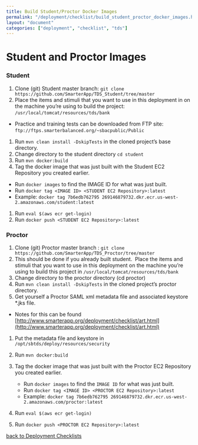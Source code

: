 ```yaml
---
title: Build Student/Proctor Docker Images
permalink: "/deployment/checklist/build_student_proctor_docker_images.html"
layout: "document"
categories: ["deployment", "checklist", "tds"]
---
```

# Student and Proctor Images
### Student

1. Clone (git) Student master branch: `git clone https://github.com/SmarterApp/TDS_Student/tree/master`
1. Place the items and stimuli that you want to use in this deployment in on the machine you’re using to build the project: `/usr/local/tomcat/resources/tds/bank`
  - Practice and training tests can be downloaded from FTP site: `ftp://ftps.smarterbalanced.org/~sbacpublic/Public`
1. Run `mvn clean install -DskipTests` in the cloned project’s base directory. 
1. Change directory to the student directory `cd student`
1. Run `mvn docker:build` 
1. Tag the docker image that was just built with the Student EC2 Repository you created earlier.
  * Run `docker images` to find the IMAGE ID for what was just built.
  * Run `docker tag <IMAGE ID> <STUDENT EC2 Repository>:latest`
  * Example: 
  `docker tag 7b6edb762795 269146879732.dkr.ecr.us-west-2.amazonaws.com/student:latest`
1. Run `eval $(aws ecr get-login)`
1. Run `docker push <STUDENT EC2 Repository>:latest`

### Proctor

1. Clone (git) Proctor master branch : `git clone https://github.com/SmarterApp/TDS_Proctor/tree/master`
1. This should be done if you already built student.  Place the items and stimuli that you want to use in this deployment on the machine you’re using to build this project in `/usr/local/tomcat/resources/tds/bank`
1. Change directory to the proctor directory (cd proctor)
1. Run `mvn clean install -DskipTests` in the cloned project’s proctor directory. 
1. Get yourself a Proctor SAML xml metadata file and associated keystore *.jks file.
  * Notes for this can be found [http://www.smarterapp.org/deployment/checklist/art.html](http://www.smarterapp.org/deployment/checklist/art.html)
1. Put the metadata file and keystore in `/opt/sbtds/deploy/resources/security`
1. Run `mvn docker:build `
1. Tag the docker image that was just built with the Proctor EC2 Repository you created earlier.  
    - Run `docker images` to find the `IMAGE ID` for what was just built.
    - Run `docker tag <IMAGE ID> <PROCTOR EC2 Repository>:latest`
    - Example: `docker tag 7b6edb762795 269146879732.dkr.ecr.us-west-2.amazonaws.com/proctor:latest`

1. Run `eval $(aws ecr get-login)`
1. Run `docker push <PROCTOR EC2 Repository>:latest`

[back to Deployment Checklists](index.html)

